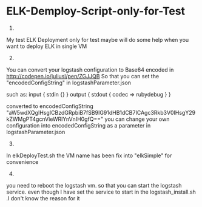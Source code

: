 # ELK-Demploy-Script-only-for-Test
1.
My test ELK Deployment
only for test
maybe will do some help when you want to deploy ELK in single VM

2.
You can convert your logstash configuration to Base64 encoded in http://codepen.io/juliusl/pen/ZGJJQB
So that you can set the "encodedConfigString" in logstashParameter.json

such as:
input  {
  stdin {}
}
output {
  stdout { codec => rubydebug }
}

converted to encodedConfigString "aW5wdXQgIHsgICBzdGRpbiB7fSB9IG91dHB1dCB7ICAgc3Rkb3V0IHsgY29kZWMgPT4gcnVieWRlYnVnIH0gfQ=="
you can change your own configuration into encodedConfigString as a parameter in logstashParameter.json


3.
In elkDeployTest.sh the VM name has been fix into "elkSimple" for convenience

4.
you need to reboot the logstash vm. so that you can start the logstash service.
even though I have set the service to start in the logstash_install.sh .I don't know the reason for it
